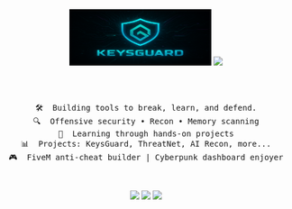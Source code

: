 <div align="center">

<img src="https://github.com/vVv-Keys/readme.md/blob/main/keysguardbanner" height="100" width="50%" />

<img src="https://readme-typing-svg.demolab.com?font=Fira+Code&weight=500&size=32&duration=4000&pause=500&color=16F2B3&center=true&vCenter=true&multiline=true&repeat=false&width=1200&height=150&lines=Hey+there%2C+I%E2%80%99m+Keys.;Cybersecurity+builder+%7C+Threat+hunter+%7C+Digital+tinkerer" />

<br><br>

<pre>
🛠️  Building tools to break, learn, and defend.
🔍  Offensive security • Recon • Memory scanning
🧠  Learning through hands-on projects
📊  Projects: KeysGuard, ThreatNet, AI Recon, more...
🎮  FiveM anti-cheat builder | Cyberpunk dashboard enjoyer
</pre>

<br>

[![](https://img.shields.io/badge/GitHub-vVv--Keys-black?style=for-the-badge&logo=github)](https://github.com/vVv-Keys)
[![](https://img.shields.io/badge/Portfolio-Live%20Now-5e0ce0?style=for-the-badge)](https://about-keys.vercel.app/)
[![](https://img.shields.io/badge/Discord-%40keys-%237289DA?style=for-the-badge&logo=discord&logoColor=white)](https://discord.gg/scanning)

</div>

